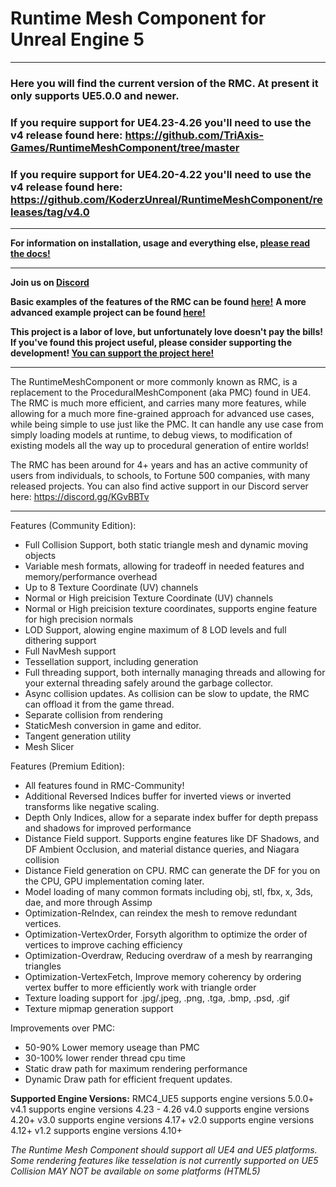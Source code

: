 # Runtime Mesh Component for Unreal Engine 5
---
### Here you will find the current version of the RMC. At present it only supports UE5.0.0 and newer.  
### If you require support for UE4.23-4.26 you'll need to use the v4 release found here: https://github.com/TriAxis-Games/RuntimeMeshComponent/tree/master
### If you require support for UE4.20-4.22 you'll need to use the v4 release found here: https://github.com/KoderzUnreal/RuntimeMeshComponent/releases/tag/v4.0
---

**For information on installation, usage and everything else, [please read the docs!](https://runtimemesh.koderz.io/)**

---
**Join us on [Discord](https://discord.gg/KGvBBTv)**

**Basic examples of the features of the RMC can be found [here!](https://github.com/TriAxis-Games/RuntimeMeshComponent-Examples)**
**A more advanced example project can be found [here!](https://github.com/Moddingear/Hexagons)**

**This project is a labor of love, but unfortunately love doesn't pay the bills!
If you've found this project useful, please consider supporting the development!
[You can support the project here!](https://github.com/Koderz/RuntimeMeshComponent/wiki/Support-the-development!)**

---

The RuntimeMeshComponent or more commonly known as RMC, is a replacement to the ProceduralMeshComponent (aka PMC) found in UE4. The RMC is much more efficient, and carries many more features, while allowing for a much more fine-grained approach for advanced use cases, while being simple to use just like the PMC. It can handle any use case from simply loading models at runtime, to debug views, to modification of existing models all the way up to procedural generation of entire worlds!

The RMC has been around for 4+ years and has an active community of users from individuals, to schools, to Fortune 500 companies, with many released projects. You can also find active support in our Discord server here: https://discord.gg/KGvBBTv

---

Features (Community Edition):
* Full Collision Support, both static triangle mesh and dynamic moving objects
* Variable mesh formats, allowing for tradeoff in needed features and memory/performance overhead
* Up to 8 Texture Coordinate (UV) channels
* Normal or High preicision Texture Coordinate (UV) channels
* Normal or High preicision texture coordinates, supports engine feature for high precision normals
* LOD Support, alowing engine maximum of 8 LOD levels and full dithering support
* Full NavMesh support
* Tessellation support, including generation
* Full threading support, both internally managing threads and allowing for your external threading safely around the garbage collector.
* Async collision updates. As collision can be slow to update, the RMC can offload it from the game thread.
* Separate collision from rendering
* StaticMesh conversion in game and editor.
* Tangent generation utility
* Mesh Slicer


Features (Premium Edition):
* All features found in RMC-Community!
* Additional Reversed Indices buffer for inverted views or inverted transforms like negative scaling.
* Depth Only Indices, allow for a separate index buffer for depth prepass and shadows for improved performance
* Distance Field support. Supports engine features like DF Shadows, and DF Ambient Occlusion, and material distance queries, and Niagara collision
* Distance Field generation on CPU. RMC can generate the DF for you on the CPU, GPU implementation coming later.
* Model loading of many common formats including obj, stl, fbx, x, 3ds, dae, and more through Assimp
* Optimization-ReIndex, can reindex the mesh to remove redundant vertices.
* Optimization-VertexOrder, Forsyth algorithm to optimize the order of vertices to improve caching efficiency
* Optimization-Overdraw, Reducing overdraw of a mesh by rearranging triangles
* Optimization-VertexFetch, Improve memory coherency by ordering vertex buffer to more efficiently work with triangle order
* Texture loading support for .jpg/.jpeg, .png, .tga, .bmp, .psd, .gif
* Texture mipmap generation support


Improvements over PMC:
* 50-90% Lower memory useage than PMC
* 30-100% lower render thread cpu time
* Static draw path for maximum rendering performance
* Dynamic Draw path for efficient frequent updates.



**Supported Engine Versions:**
RMC4_UE5 supports engine versions 5.0.0+
v4.1 supports engine versions 4.23 - 4.26
v4.0 supports engine versions 4.20+
v3.0 supports engine versions 4.17+
v2.0 supports engine versions 4.12+
v1.2 supports engine versions 4.10+

*The Runtime Mesh Component should support all UE4 and UE5 platforms.*
*Some rendering features like tesselation is not currently supported on UE5*
*Collision MAY NOT be available on some platforms (HTML5)*
